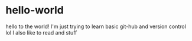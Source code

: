 # hello-world
hello to the world!
I'm just trying to learn basic git-hub and version control lol
I also like to read and stuff
